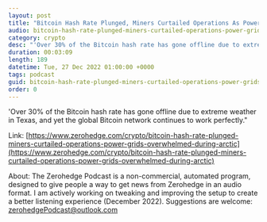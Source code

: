 ```yaml
---
layout: post
title: "Bitcoin Hash Rate Plunged, Miners Curtailed Operations As Power Grids Overwhelmed During Arctic Blast"
audio: bitcoin-hash-rate-plunged-miners-curtailed-operations-power-grids-overwhelmed-during-arctic-0
category: crypto
desc: "'Over 30% of the Bitcoin hash rate has gone offline due to extreme weather in Texas, and yet the global Bitcoin network continues to work perfectly.&quot; "
duration: 00:03:09
length: 189
datetime: Tue, 27 Dec 2022 01:00:00 +0000
tags: podcast
guid: bitcoin-hash-rate-plunged-miners-curtailed-operations-power-grids-overwhelmed-during-arctic-0
order: 0
---
```

'Over 30% of the Bitcoin hash rate has gone offline due to extreme weather in Texas, and yet the global Bitcoin network continues to work perfectly.&quot; 

Link: [https://www.zerohedge.com/crypto/bitcoin-hash-rate-plunged-miners-curtailed-operations-power-grids-overwhelmed-during-arctic](https://www.zerohedge.com/crypto/bitcoin-hash-rate-plunged-miners-curtailed-operations-power-grids-overwhelmed-during-arctic)

About: The Zerohedge Podcast is a non-commercial, automated program, designed to give people a way to get news from Zerohedge in an audio format.  I am actively working on tweaking and improving the setup to create a better listening experience (December 2022).  Suggestions are welcome: [zerohedgePodcast@outlook.com](mailto:zerohedgePodcast@outlook.com)